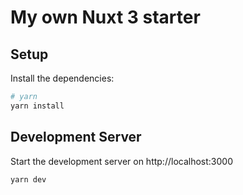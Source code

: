 # My own Nuxt 3 starter

## Setup

Install the dependencies:

```bash
# yarn
yarn install
```

## Development Server

Start the development server on http://localhost:3000

```bash
yarn dev
```
